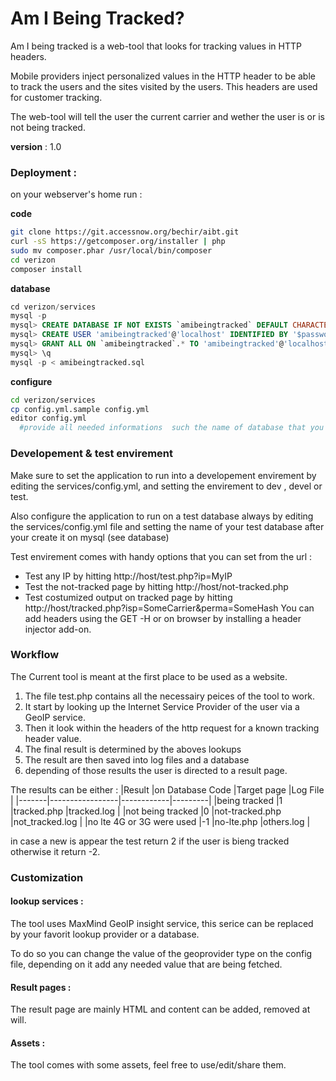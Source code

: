 # Am I Being Tracked?

Am I being tracked is a web-tool that looks for tracking values in HTTP headers. 

Mobile providers inject personalized values in the HTTP header to be able to track the users and the sites visited by the users. This headers are used for customer tracking. 

The web-tool will tell the user the current carrier and wether the user is or is not being tracked. 

**version** : 1.0

### Deployment :
on your webserver's home run :

**code**
```sh
git clone https://git.accessnow.org/bechir/aibt.git
curl -sS https://getcomposer.org/installer | php
sudo mv composer.phar /usr/local/bin/composer
cd verizon
composer install
```
**database**
```sql
cd verizon/services
mysql -p
mysql> CREATE DATABASE IF NOT EXISTS `amibeingtracked` DEFAULT CHARACTER SET utf8 COLLATE utf8_unicode_ci;
mysql> CREATE USER 'amibeingtracked'@'localhost' IDENTIFIED BY '$password';
mysql> GRANT ALL ON `amibeingtracked`.* TO 'amibeingtracked'@'localhost';
mysql> \q
mysql -p < amibeingtracked.sql
```
**configure**
```sh
cd verizon/services
cp config.yml.sample config.yml
editor config.yml
  #provide all needed informations  such the name of database that you just created and the db user...
```

### Developement & test envirement
Make sure to set the application to run into a developement envirement by editing the services/config.yml,
and setting the envirement to dev , devel or test.

Also configure the application to run on a test database always by editing the services/config.yml
file and setting the name of your test database after your create it on mysql (see database)

Test envirement comes with handy options that you can set from the url :
- Test any IP by hitting http://host/test.php?ip=MyIP
- Test the not-tracked page by hitting http://host/not-tracked.php
- Test costumized output on tracked page by hitting http://host/tracked.php?isp=SomeCarrier&perma=SomeHash
You can add headers using the GET -H or on browser by installing a header injector add-on.

### Workflow
The Current tool is meant at the first place to be used as a website.
1. The file test.php contains all the necessairy peices of the tool to work.
2. It start by looking up the Internet Service Provider of the user via a GeoIP service.
3. Then it look within the headers of the http request for a known tracking header value.
4. The final result is determined by the aboves lookups
5. The result are then saved into log files and a database
6. depending of those results the user is directed to a result page.

The results can be either :
|Result |on Database Code |Target page |Log File |
|-------|-----------------|------------|---------|
|being tracked |1 |tracked.php |tracked.log |
|not being tracked |0 |not-tracked.php |not_tracked.log |
|no lte 4G or 3G were used |-1 |no-lte.php |others.log |

in case a new is appear the test return 2 if the user is bieng tracked otherwise it return -2.

### Customization 
#### lookup services :
The tool uses MaxMind GeoIP insight service, this serice can be replaced by your favorit lookup provider or a database.

To do so you can change the value of the geoprovider type on the config file, depending on it add any needed value that are being fetched.

#### Result pages :
The result page are mainly HTML and content can be added, removed at will.

#### Assets :
The tool comes with some assets, feel free to use/edit/share them.